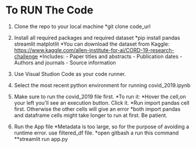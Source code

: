 # To RUN The Code

1. Clone the repo to your local machine
   \*git clone code_url

2. Install all required packages and required dataset
   *pip install pandas streamlit matplotlit
   *You can download the dataset from Kaggle:
   https://www.kaggle.com/allen-institute-for-ai/CORD-19-research-challenge
   \*Includes: - Paper titles and abstracts - Publication dates - Authors and journals - Source information
3. Use Visual Studion Code as your code runner.

4. Select the most recent python environment for running covid_2019.ipynb

5. Make sure to run the covid_2019 file first.
   *To run it:
   *Hover the cell,on your left you'll see an execution button. Click it.
   *Run import pandas cell first. Otherwise the other cells will give an error
   *both import pandas and dataframe cells might take longer to run at first. Be patient.

6. Run the App file
   *Metadata is too large, so for the purpose of avoiding a runtime error. use filtered_df file.
   *open gitbash a run this command
   \*\*streamlit run app.py
